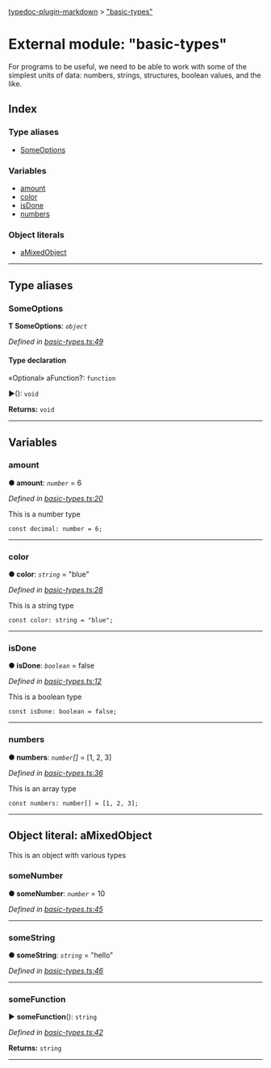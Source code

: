 [typedoc-plugin-markdown](../README.md) > ["basic-types"](../modules/_basic_types_.md)



# External module: "basic-types"


For programs to be useful, we need to be able to work with some of the simplest units of data: numbers, strings, structures, boolean values, and the like.

## Index

### Type aliases

* [SomeOptions](_basic_types_.md#someoptions)


### Variables

* [amount](_basic_types_.md#amount)
* [color](_basic_types_.md#color)
* [isDone](_basic_types_.md#isdone)
* [numbers](_basic_types_.md#numbers)


### Object literals

* [aMixedObject](_basic_types_.md#amixedobject)



---
## Type aliases
<a id="someoptions"></a>

###  SomeOptions

**Τ SomeOptions**:  *`object`* 

*Defined in [basic-types.ts:49](https://github.com/tgreyuk/typedoc-plugin-markdown/blob/master/tests/src/basic-types.ts#L49)*


#### Type declaration




«Optional»  aFunction?: `function`




►(): `void`





**Returns:** `void`







___


## Variables
<a id="amount"></a>

###  amount

**●  amount**:  *`number`*  = 6

*Defined in [basic-types.ts:20](https://github.com/tgreyuk/typedoc-plugin-markdown/blob/master/tests/src/basic-types.ts#L20)*



This is a number type

    const decimal: number = 6;




___

<a id="color"></a>

###  color

**●  color**:  *`string`*  = "blue"

*Defined in [basic-types.ts:28](https://github.com/tgreyuk/typedoc-plugin-markdown/blob/master/tests/src/basic-types.ts#L28)*



This is a string type

    const color: string = "blue";




___

<a id="isdone"></a>

###  isDone

**●  isDone**:  *`boolean`*  = false

*Defined in [basic-types.ts:12](https://github.com/tgreyuk/typedoc-plugin-markdown/blob/master/tests/src/basic-types.ts#L12)*



This is a boolean type

    const isDone: boolean = false;




___

<a id="numbers"></a>

###  numbers

**●  numbers**:  *`number`[]*  =  [1, 2, 3]

*Defined in [basic-types.ts:36](https://github.com/tgreyuk/typedoc-plugin-markdown/blob/master/tests/src/basic-types.ts#L36)*



This is an array type

    const numbers: number[] = [1, 2, 3];




___


<a id="amixedobject"></a>

## Object literal: aMixedObject


This is an object with various types


<a id="amixedobject.somenumber"></a>

###  someNumber

**●  someNumber**:  *`number`*  = 10

*Defined in [basic-types.ts:45](https://github.com/tgreyuk/typedoc-plugin-markdown/blob/master/tests/src/basic-types.ts#L45)*





___
<a id="amixedobject.somestring"></a>

###  someString

**●  someString**:  *`string`*  = "hello"

*Defined in [basic-types.ts:46](https://github.com/tgreyuk/typedoc-plugin-markdown/blob/master/tests/src/basic-types.ts#L46)*





___
<a id="amixedobject.somefunction"></a>

###  someFunction

► **someFunction**(): `string`



*Defined in [basic-types.ts:42](https://github.com/tgreyuk/typedoc-plugin-markdown/blob/master/tests/src/basic-types.ts#L42)*





**Returns:** `string`





___


